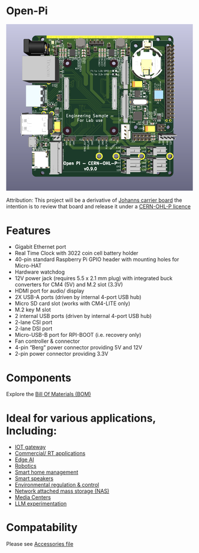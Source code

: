 # Open-Pi

![img](https://raw.githubusercontent.com/samuk/Open-Pi/main/v1/images/Engineering-sample.png)

Attribution: This project will be a derivative of [Johanns carrier board](https://github.com/geerlingguy/raspberry-pi-pcie-devices/issues/540) the intention is to review that board and release it under a [CERN-OHL-P licence](https://ohwr.org/cern_ohl_p_v2.txt)


# Features

   - Gigabit Ethernet port
  -  Real Time Clock with 3022 coin cell battery holder 
   - 40-pin standard Raspberry Pi GPIO header with mounting holes for Micro-HAT
   - Hardware watchdog
   - 12V power jack (requires 5.5 x 2.1 mm plug) with integrated buck converters for CM4 (5V) and M.2 slot (3.3V)
   - HDMI port for audio/ display
   - 2X USB-A ports (driven by internal 4-port USB hub)
   - Micro SD card slot (works with CM4-LITE only)
   - M.2 key M slot
   - 2 internal USB ports (driven by internal 4-port USB hub)
   - 2-lane CSI port 
   - 2-lane DSI port
   - Micro-USB-B port for RPI-BOOT (i.e. recovery only)
   - Fan controller & connector
   - 4-pin “Berg” power connector providing 5V and 12V
   - 2-pin power connector providing 3.3V

# Components

Explore the <a href="https://rosmo-robot.github.io/ibom.html" target="blank">Bill Of Materials (BOM)</a> 

# Ideal for various applications, Including:

-    [IOT gateway](https://github.com/balena-os)
-    [Commercial/ RT applications](https://github.com/torizon/meta-toradex-torizon)
-    [Edge AI](https://github.com/huginn/huginn/blob/master/doc/docker/install.md)
-    [Robotics](https://github.com/linorobot/linorobot2#linorobot2)
-    [Smart home management](https://www.home-assistant.io/)
-    [Smart speakers](https://openvoiceos.github.io/ovos-docker/about/what-is-it/)
-    [Environmental regulation & control](https://github.com/kizniche/Mycodo#mycodo)
-    [Network attached mass storage (NAS)](https://www.openmediavault.org/features.html)
-    [Media Centers](https://osmc.tv/)
-    [LLM experimentation](https://www.dfrobot.com/blog-13412.html)

# Compatability
Please see [Accessories file](https://github.com/samuk/Open-Pi/tree/main/accessories)




